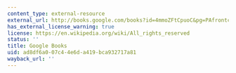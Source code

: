 ```yaml
---
content_type: external-resource
external_url: http://books.google.com/books?id=4mmoZFtCpuoC&pg=PAfrontcover
has_external_license_warning: true
license: https://en.wikipedia.org/wiki/All_rights_reserved
status: ''
title: Google Books
uid: ad8df6a0-07c4-4e6d-a419-bca932717a81
wayback_url: ''
---
```

